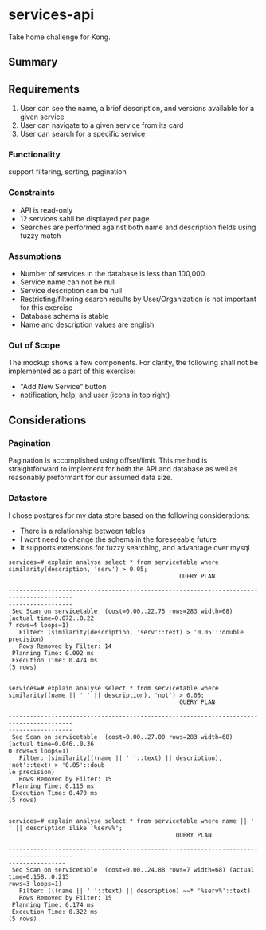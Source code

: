# services-api
Take home challenge for Kong.

## Summary

## Requirements
1. User can see the name, a brief description, and versions available for a given service
2. User can navigate to a given service from its card
3. User can search for a specific service

### Functionality
support filtering, sorting, pagination

### Constraints
- API is read-only
- 12 services sahll be displayed per page
- Searches are performed against both name and description fields using fuzzy match

### Assumptions
- Number of services in the database is less than 100,000
- Service name can not be null
- Service description can be null
- Restricting/filtering search results by User/Organization is not important for this exercise
- Database schema is stable
- Name and description values are english

### Out of Scope
The mockup shows a few components. For clarity, the following shall not be implemented as a part of this exercise:
- "Add New Service" button 
- notification, help, and user (icons in top right)

## Considerations
### Pagination
Pagination is accomplished using offset/limit. This method is straightforward to implement for both the API and database as well as reasonably preformant for our assumed data size.

### Datastore
I chose postgres for my data store based on the following considerations:
- There is a relationship between tables
- I wont need to change the schema in the foreseeable future
- It supports extensions for fuzzy searching, and advantage over mysql

```
services=# explain analyse select * from servicetable where similarity(description, 'serv') > 0.05;
                                                QUERY PLAN

----------------------------------------------------------------------------------------
------------------
 Seq Scan on servicetable  (cost=0.00..22.75 rows=283 width=68) (actual time=0.072..0.22
7 rows=4 loops=1)
   Filter: (similarity(description, 'serv'::text) > '0.05'::double precision)
   Rows Removed by Filter: 14
 Planning Time: 0.092 ms
 Execution Time: 0.474 ms
(5 rows)


services=# explain analyse select * from servicetable where similarity((name || ' ' || description), 'not') > 0.05;
                                                QUERY PLAN

----------------------------------------------------------------------------------------
------------------
 Seq Scan on servicetable  (cost=0.00..27.00 rows=283 width=68) (actual time=0.046..0.36
0 rows=3 loops=1)
   Filter: (similarity(((name || ' '::text) || description), 'not'::text) > '0.05'::doub
le precision)
   Rows Removed by Filter: 15
 Planning Time: 0.115 ms
 Execution Time: 0.470 ms
(5 rows)


services=# explain analyse select * from servicetable where name || ' ' || description ilike '%serv%';
                                               QUERY PLAN

----------------------------------------------------------------------------------------
----------------
 Seq Scan on servicetable  (cost=0.00..24.88 rows=7 width=68) (actual time=0.158..0.215
rows=3 loops=1)
   Filter: (((name || ' '::text) || description) ~~* '%serv%'::text)
   Rows Removed by Filter: 15
 Planning Time: 0.174 ms
 Execution Time: 0.322 ms
(5 rows)
```
